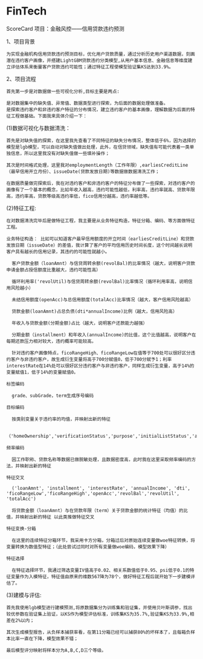 # FinTech
ScoreCard
项目：金融风控——信用贷款违约预测

1、项目背景

    为实现金融机构信用贷款违约预测目标，优化用户贷款质量，通过分析历史用户渠道数据，刻画潜在违约客户画像，并搭建LightGBM贷款违约分类模型,从用户基本信息、金融信息等维度建立评估体系来衡量客户贷款违约可能性；通过特征工程使模型验证集KS达到33.9%。

2、项目流程

    首先第一步是对数据做一些可视化分析,目标主要是两点:

    是对数据集中的缺失值、异常值、数据类型进行探索，为后面的数据处理做准备。
    是探索违约客户和非违约客户特征的分布情况，建立违约客户的基本画像，理解数据为后面的特征工程做基础。下面我来具体介绍一下：

  (1)数据可视化与数据清洗：
  
    首先是对缺失值的探索，在这里我先查看了不同特征的缺失分布情况，整体低于6%，因为选择的模型是lgb模型，可以自动对缺失值做出处理，此外，在信贷领域，缺失值有可能代表着一类单独信息，所以这里我没有对缺失值做一些填补操作；

    其次是时间格式处理，这里我对employmentLength（工作年限）,earliesCreditLine（最早信用开立月份）、issueDate(贷款发放日期)等数据做数据清洗工作；

    在数据质量做完探索后，我在对违约客户和非违约客户的特征分布做了一些探索，对违约客户的画像有了一个基本的概念，比如年收入越高，违约可能性越低，利率高，违约率就高、贷款年限高，违约率高，贷款等级高违约率低，fico信用分越高，违约率越低等。

  (2)特征工程:
  
    在对数据清洗完毕后是做特征工程，我主要是从业务特征构造，特征分箱、编码、等方面做特征工程。

    业务特征构造： 比如可以知道客户最早信用额度的开立时间（earliesCreditLine）和贷款发放日期（issueDate）的差值，我计算了客户的平均信用历史时间长度，这个时间越长说明客户具有越长的信用记录，其违约的可能性就越小。

      客户贷款金额（loanAmnt）与信贷周转余额(revolBal)的比率情况（越大，说明客户贷款申请金额占授信额度比重越大，违约可能性高）
      
      循环利用率('revolUtil)与信贷周转余额(revolBal)比率情况（循环利用率高，说明信用风险越小）
      
      未结信用额度(openAcc)与总信用额度(totalAcc)比率情况（越大，客户信用风险越高）
      
      贷款金额(loanAmnt)占总负债(dti*annualIncome)比例（越大，信用风险高）
      
      年收入与贷款金额(分期金额)占比（越大，说明客户还款能力越强）
      
      分期金额（installment）和年收入(annualIncome)的比值，这个比值越高，说明客户在每期还款压力相对较大，违约概率可能较高。
      
      针对违约客户画像特点，ficoRangeHigh、ficoRangeLow在值等于700处可以很好区分违约客户与非违约客户，故生成衍生变量将高于700分赋值0，低于700分赋予1；利率interestRate在14%处可以很好区分违约客户与非违约客户，同样生成衍生变量，高于14%的变量赋值1，低于14%的变量赋值0。
      
    标签编码

      grade、subGrade，term生成序号编码
    
    目标编码

      按类别变量关于违约率的均值，并映射出新的特征
    
      （'homeOwnership','verificationStatus','purpose','initialListStatus','applicationType','term','grade','subGrade','employmentLength'）
      
    频率编码

      因工作职称、贷款名称等数据已做脱敏处理，且数据密度高，此时我在这里采取频率编码的方法，并映射出新的特征
      
    特征交叉

      ('loanAmnt', 'installment', 'interestRate', 'annualIncome', 'dti', 'ficoRangeLow','ficoRangeHigh','openAcc','revolBal','revolUtil', 'totalAcc')
      
      将贷款金额（loanAmnt）与在贷款年限（term）关于贷款金额的统计特征（均值）的比值，并映射出新的特征 以此类推做特征交叉
      
    特征变换-分箱

      在这里的连续特征分箱环节，我采用卡方分箱，分箱过后对原始连续变量做woe特征转换，将变量转换为数值型特征；（此处尝试过同时对所有变量做woe编码，模型效果下降）
    
    特征选择

      在特征选择环节，我通过筛选变量IV值高于0.02、相关系数值低于0.95、psi低于0.1的特征变量作为入模特征，特征值由原来的维数567降为78个，做好特征工程后就开始下一步建模评估了。
      
  (3)建模与评估:
  
    首先我使用lgb模型进行建模预测,将原数据集分为训练集和验证集，并使用贝叶斯调参，找出较优参数在验证集上验证，以KS作为模型评估标准，训练集KS为35.7%,验证集KS为33.9%,相差在2%以内；

    其次生成模型报告，从负样本捕获率看，在第11分箱已经可以捕获80%的坏样本了，且每箱负样本比率一直在下降，模型效果不错；

    最后模型评分映射将样本分为A,B,C,D三个等级。

